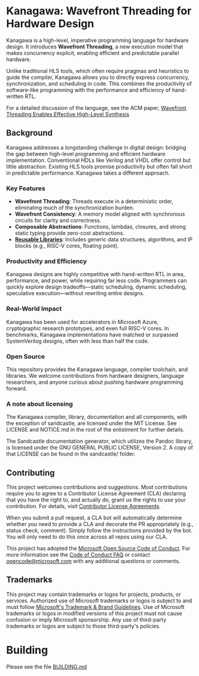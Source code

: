 # Kanagawa: Wavefront Threading for Hardware Design

Kanagawa is a high-level, imperative programming language for hardware design.
It introduces **Wavefront Threading**, a new execution model that makes concurrency explicit, enabling efficient and predictable parallel hardware.

Unlike traditional HLS tools, which often require pragmas and heuristics to guide the compiler, Kanagawa allows you to directly express concurrency, synchronization, and scheduling in code. This combines the productivity of software-like programming with the performance and efficiency of hand-written RTL.

For a detailed discussion of the language, see the ACM paper, [Wavefront Threading Enables Effective High-Level Synthesis](https://dl.acm.org/doi/10.1145/3656420)

## Background

Kanagawa addresses a longstanding challenge in digital design: bridging the gap between high-level programming and efficient hardware implementation. Conventional HDLs like Verilog and VHDL offer control but little abstraction. Existing HLS tools promise productivity but often fall short in predictable performance. Kanagawa takes a different approach.

### Key Features
- **Wavefront Threading**: Threads execute in a deterministic order, eliminating much of the synchronization burden.
- **Wavefront Consistency**: A memory model aligned with synchronous circuits for clarity and correctness.
- **Composable Abstractions**: Functions, lambdas, closures, and strong static typing provide zero-cost abstractions.
- **[Reusable Libraries](https://microsoft.github.io/kanagawa/library-docs/)**: Includes generic data structures, algorithms, and IP blocks (e.g., RISC-V cores, floating point).

### Productivity and Efficiency
Kanagawa designs are highly competitive with hand-written RTL in area, performance, and power, while requiring far less code. Programmers can quickly explore design tradeoffs—static scheduling, dynamic scheduling, speculative execution—without rewriting entire designs.

### Real-World Impact
Kanagawa has been used for accelerators in Microsoft Azure, cryptographic research prototypes, and even full RISC-V cores. In benchmarks, Kanagawa implementations have matched or surpassed SystemVerilog designs, often with less than half the code.

### Open Source
This repository provides the Kanagawa language, compiler toolchain, and libraries. We welcome contributions from hardware designers, language researchers, and anyone curious about pushing hardware programming forward.

### A note about licensing

The Kanagawa compiler, library, documentation and all components, with the exception of sandcastle, are licensed under the MIT License.
See LICENSE and NOTICE.md in the root of the enlistment for further details.

The Sandcastle documentation generator, which utilizes the Pandoc library, is licensed under the GNU GENERAL PUBLIC LICENSE, Version 2.
A copy of that LICENSE can be found in the sandcastle/ folder.

## Contributing

This project welcomes contributions and suggestions.  Most contributions require you to agree to a
Contributor License Agreement (CLA) declaring that you have the right to, and actually do, grant us
the rights to use your contribution. For details, visit [Contributor License Agreements](https://cla.opensource.microsoft.com).

When you submit a pull request, a CLA bot will automatically determine whether you need to provide
a CLA and decorate the PR appropriately (e.g., status check, comment). Simply follow the instructions
provided by the bot. You will only need to do this once across all repos using our CLA.

This project has adopted the [Microsoft Open Source Code of Conduct](https://opensource.microsoft.com/codeofconduct/).
For more information see the [Code of Conduct FAQ](https://opensource.microsoft.com/codeofconduct/faq/) or
contact [opencode@microsoft.com](mailto:opencode@microsoft.com) with any additional questions or comments.

## Trademarks

This project may contain trademarks or logos for projects, products, or services. Authorized use of Microsoft
trademarks or logos is subject to and must follow
[Microsoft's Trademark & Brand Guidelines](https://www.microsoft.com/legal/intellectualproperty/trademarks/usage/general).
Use of Microsoft trademarks or logos in modified versions of this project must not cause confusion or imply Microsoft sponsorship.
Any use of third-party trademarks or logos are subject to those third-party's policies.

# Building

Please see the file [BUILDING.md](BUILDING.md)
